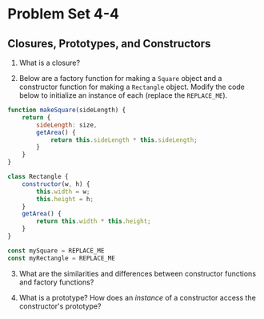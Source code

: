 # Problem Set 4-4

## Closures, Prototypes, and Constructors

1. What is a closure?

2. Below are a factory function for making a `Square` object and a constructor function for making a `Rectangle` object. Modify the code below to initialize an instance of each (replace the `REPLACE_ME`).

```js
function makeSquare(sideLength) {
    return {
        sideLength: size,
        getArea() {
            return this.sideLength * this.sideLength;
        }
    }
}

class Rectangle {
    constructor(w, h) {
        this.width = w;
        this.height = h;
    }
    getArea() {
        return this.width * this.height;
    }
}

const mySquare = REPLACE_ME
const myRectangle = REPLACE_ME
```

3. What are the similarities and differences between constructor functions and factory functions?

4. What is a prototype? How does an _instance_ of a constructor access the constructor's prototype?
